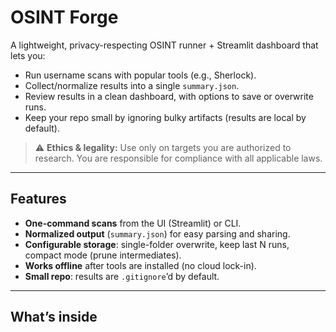 # OSINT Forge

A lightweight, privacy-respecting OSINT runner + Streamlit dashboard that lets you:
- Run username scans with popular tools (e.g., Sherlock).
- Collect/normalize results into a single `summary.json`.
- Review results in a clean dashboard, with options to save or overwrite runs.
- Keep your repo small by ignoring bulky artifacts (results are local by default).

> ⚠️ **Ethics & legality:** Use only on targets you are authorized to research. You are responsible for compliance with all applicable laws.

---

## Features

- **One-command scans** from the UI (Streamlit) or CLI.
- **Normalized output** (`summary.json`) for easy parsing and sharing.
- **Configurable storage**: single-folder overwrite, keep last N runs, compact mode (prune intermediates).
- **Works offline** after tools are installed (no cloud lock-in).
- **Small repo**: results are `.gitignore`’d by default.

---

## What’s inside


